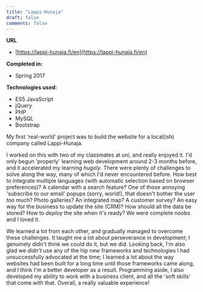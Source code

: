 ```yaml
---
title: "Lappi-Hunaja"
draft: false
comments: false
---
```


**URL**

+ [https://lappi-hunaja.fi/en](https://lappi-hunaja.fi/en)

**Completed in:**

+ Spring 2017

**Technologies used:**

+ ES5 JavaScript
+ jQuery
+ PHP
+ MySQL
+ Bootstrap

My first 'real-world' project was to build the website for a local(ish) company called Lappi-Hunaja.

I worked on this with two of my classmates at uni, and really enjoyed it. I'd only begun 'properly' learning web development around 2-3 months before, and it accelerated my learning *hugely*. There were plenty of challenges to solve along the way, many of which I'd never encountered before. How best to integrate multiple languages (with automatic selection based on browser preferences)? A calendar with a search feature? One of those annoying 'subscribe to our email' popups (sorry, world!), that doesn't bother the user *too* much? Photo galleries? An integrated map? A customer survey? An easy way for the business to update the site (CRM)? How should all the data be stored? How to *deploy* the site when it's ready? We were complete noobs and I loved it.

We learned a lot from each other, and gradually managed to overcome these challenges. It taught me a lot about perseverance in development; I genuinely didn't think we could do it, but we did. Looking back, I'm also glad we *didn't* use any of the hip new frameworks and technologies I had unsuccessfully advocated at the time; I learned a lot about the way websites had been built for a long time until those frameworks came along, and I think I'm a better developer as a result. Programming aside, I also developed my ability to work with a business client, and all the 'soft skills' that come with that. Overall, a really valuable experience!